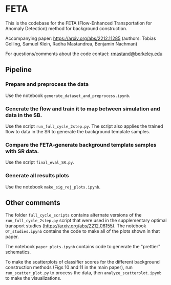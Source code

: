 # FETA
This is the codebase for the FETA (Flow-Enhanced Transportation for Anomaly Detection) method for background construction. 

Accompanying paper: https://arxiv.org/abs/2212.11285 (authors: Tobias Golling, Samuel Klein, Radha Mastandrea, Benjamin Nachman)

For questions/comments about the code contact: rmastand@berkeley.edu

## Pipeline 

### Prepare and preprocess the data

Use the notebook ```generate_dataset_and_preprocess.ipynb```.

### Generate the flow and train it to map between simulation and data in the SB.

Use the script ```run_full_cycle_2step.py```. The script also applies the trained flow to data in the SR to generate the background template samples.

### Compare the FETA-generate background template samples with SR data.

Use the script ```final_eval_SR.py```.

### Generate all results plots

Use the notebook ```make_sig_rej_plots.ipynb```.

## Other comments

The folder ```full_cycle_scripts``` contains alternate versions of the ```run_full_cycle_2step.py``` script that were used in the supplementary optimal transport studies (https://arxiv.org/abs/2212.06155). The notebook ```OT_studies.ipynb``` contains the code to make all of the plots shown in that paper.

The notebook ```paper_plots.ipynb``` contains code to generate the "prettier" schematics. 

To make the scatterplots of classifier scores for the different background construction methods (Figs 10 and 11 in the main paper), run ```run_scatter_plot.py``` to process the data, then ```analyze_scatterplot.ipynb``` to make the visualizations.
